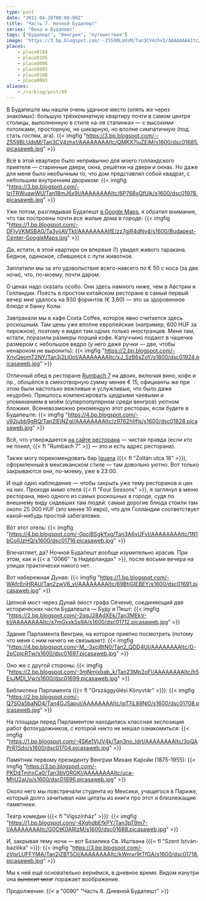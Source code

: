 ```yaml
---
type: post
date: "2011-04-20T00:00:00Z"
title: "Часть 7. Ночной Будапешт"
series: "Вена и Будапешт"
tags: ["Будапешт", "Венгрия", "путешествия"]
image: "https://3.bp.blogspot.com/--Z559BLUdsM/Tan3CV4zhxI/AAAAAAAAItc/QMKX7luZEiM/s1600/dsc01685.picasaweb.jpg"
places:
    - place0104
    - place0105
    - place0096
    - place0095
    - place0108
    - place0093
aliases:
    - /ru/blog/post/89
---
```


В Будапеште мы нашли очень удачное место (опять же через знакомых): большую трёхкомнатную квартиру почти в самом центре столицы, выполненную в стиле «а-ля сталинка» — с высокими потолками, просторную, не шикарную, но вполне симпатичную (под стать гостям, ага).
{{< imgfig "https://3.bp.blogspot.com/--Z559BLUdsM/Tan3CV4zhxI/AAAAAAAAItc/QMKX7luZEiM/s1600/dsc01685.picasaweb.jpg" >}}

<!--more-->

Всё в этой квартире было непривычно для моего голландского приятеля — старинные двери, окна, решётки на двери и окнах. Но даже для меня было необычным то, что дом представлял собой квадрат, с небольшим внутренним двориком:
{{< imgfig "https://3.bp.blogspot.com/-IzjTRWuawWU/Tan18mJ6x9I/AAAAAAAAItc/6P768xQfUlk/s1600/dsc01978.picasaweb.jpg" >}}

Уже потом, разглядывая Будапешт [в Google Maps](http://goo.gl/ARgrv), я обратил внимание, что так построены почти все жилые дома в городе:
{{< imgfig "https://1.bp.blogspot.com/-DFIyVKMSBA0/Ta3yijAVTkI/AAAAAAAAIfE/zz7gjR4dNv4/s1600/Budapest-Center-GoogleMaps.jpg" >}}

Да, кстати, в этой квартире он впервые (!) увидел живого таракана. Бедное, одинокое, сбившееся с пути животное.

Заплатили мы за это удовольствие всего-навсего по € 50 с носа (за две ночи), что, по-моему, почти даром.

О ценах надо сказать особо. Они здесь намного ниже, чем в Австрии и Голландии. Поесть в простом китайском ресторане в самый первый вечер мне удалось на 930 форинтов (€ 3,60) — это за здоровенное блюдо и банку Колы.

Завтракали мы в кафе Costa Coffee, которое явно считается здесь роскошным. Там цены уже вполне европейские (например, 600 HUF за пирожное), поэтому я видел там одних только иностранцев. Меня там, кстати, поразили размеры порций кофе. Капуччино подают в чашечке размером с небольшое ведро (у него даже ручки — две, чтобы ненароком не выронить):
{{< imgfig "https://2.bp.blogspot.com/-XnvQeomT2NY/Tan3j2Ll0oI/AAAAAAAAItc/xJ_SzB6sZoY/s1600/dsc01924.picasaweb.jpg" >}}

Отличный обед в ресторане [Rumbach 7](http://www.rumbach7.hu/) на двоих, включая вино, кофе и пр., обошёлся в смехотворную сумму менее € 15, официанты же при этом были настолько вежливые и услужливые, что было даже неудобно. Пришлось компенсировать щедрыми чаевыми и упоминанием в моём (суперпопулярном среди венгров) уютном бложике. Всеневозможно рекомендую этот ресторан, если будете в Будапеште:
{{< imgfig "https://4.bp.blogspot.com/-v92jubb9gRQ/Tan2lEjNZgI/AAAAAAAAItc/z9762hIIfIs/s1600/dsc01828.picasaweb.jpg" >}}

Всё, что утверждается [на сайте ресторана](http://www.rumbach7.hu/) — чистая правда (если кто не понял, {{< fl "Rumbach 7" >}} — это и есть адрес ресторана).

Также могу порекомендовать бар [Iguana](http://www.iguana.hu/) ({{< fl "Zoltán utca 16" >}}), оформленный в мексиканском стиле — там довольно уютно. Вот только закрываются они, по-моему, уже в 23:00.

И ещё одно наблюдение — чтобы закрыть уже тему ресторанов и цен на них. Проходя мимо отеля {{< fl "Four Seasons" >}}, я заглянул в меню ресторана, явно одного из самых роскошных в городе, судя по внешнему виду сидевших там людей: самые дорогие блюда стоили там около 25 000 HUF (это менее 10 евро), что для Голландии соответствует какой-нибудь простой забегаловке.

Вот этот отель:
{{< imgfig "https://4.bp.blogspot.com/-0pcjBSgkYxg/Tan3A6yUFvI/AAAAAAAAItc/1N1bCoIUzHQ/s1600/dsc01716.picasaweb.jpg" >}}

Впечатляет, да? Ночной Будапешт вообще изумительно красив. При этом, как и {{< a "0066" "в Нидерландах" >}}, после восьми вечера на улицах практически никого нет.

Вот набережная Дуная:
{{< imgfig "https://1.bp.blogspot.com/-WAfcErjHRAU/Tan2zwV6_vI/AAAAAAAAItc/69BtjGIEBEY/s1600/dsc01691.picasaweb.jpg" >}}

Цепной мост через Дунай (мост графа Сéчени), соединяющий две исторических части Будапешта — Буду и Пешт:
{{< imgfig "https://2.bp.blogspot.com/-2qgJ28AdXEk/Tan3MEkV-kI/AAAAAAAAItc/s7mGxxkSs9A/s1600/dsc01712.picasaweb.jpg" >}}

Здание Парламента Венгрии, на которое приятно посмотреть (потому что меня с ним ничего не связывает):
{{< imgfig "https://4.bp.blogspot.com/-M_-3xcj8tN0/Tan2_QDD4UI/AAAAAAAAItc/G-2pCpjcRTw/s1600/dsc01697.picasaweb.jpg" >}}

Оно же с другой стороны:
{{< imgfig "https://2.bp.blogspot.com/-3mNmjxbab_k/Tan23Mp2oFI/AAAAAAAAItc/h5EsJMDl_Vw/s1600/dsc01699.picasaweb.jpg" >}}

Библиотека Парламента ({{< fl "Országgyűlési Könyvtár" >}}):
{{< imgfig "https://2.bp.blogspot.com/-Q7SOa5baND4/Tan4GJSapuI/AAAAAAAAItc/joT7iL89Nj0/s1600/dsc01708.picasaweb.jpg" >}}

На площади перед Парламентом находилась классная экспозиция работ фотохудожников, с которой никто не мешал ознакомиться:
{{< imgfig "https://1.bp.blogspot.com/-4SKe1VjJV4k/Tan3no_IdrI/AAAAAAAAItc/3oQAPrR1Sdo/s1600/dsc01704.picasaweb.jpg" >}}

Памятник первому президенту Венгрии Михаю Каройи (1875-1955):
{{< imgfig "https://3.bp.blogspot.com/-PKDdTmhxCa0/Tan3bV0RGKI/AAAAAAAAItc/uca-MhU2aUo/s1600/dsc01696.picasaweb.jpg" >}}

Около него мы повстречали студента из Мексики, учащегося в Париже, который долго зачитывал нам цитаты из книги про этот и близлежащие памятники.

Театр комедии ({{< fl "Vígszínház" >}}):
{{< imgfig "https://1.bp.blogspot.com/-4XghdbEfkPY/Tan3pT9m7-I/AAAAAAAAItc/G0CtK0ARlzM/s1600/dsc01688.picasaweb.jpg" >}}

И, закрывая тему ночи — вот Базилика Св. Иштвана ({{< fl "Szent István-bazilika" >}}):
{{< imgfig "https://3.bp.blogspot.com/-zVprLUFFYMA/Tan2jZBT5OI/AAAAAAAAItc/kWmxr9tTfGA/s1600/dsc01718.picasaweb.jpg" >}}

Мы к ней ещё основательно вернёмся, в дневное время. Видом изнутри она ~~выносит мозг~~ поражает воображение.

Продолжение: {{< a "0090" "Часть 8. Дневной Будапешт" >}}
